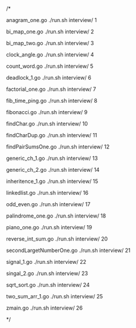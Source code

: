 /*

 anagram_one.go
 ./run.sh interview/ 1

 bi_map_one.go
 ./run.sh interview/ 2

 bi_map_two.go
 ./run.sh interview/ 3

 clock_angle.go
 ./run.sh interview/ 4

 count_word.go
 ./run.sh interview/ 5

 deadlock_1.go
 ./run.sh interview/ 6

 factorial_one.go
 ./run.sh interview/ 7

 fib_time_ping.go
 ./run.sh interview/ 8

 fibonacci.go
 ./run.sh interview/ 9

 findChar.go
 ./run.sh interview/ 10

 findCharDup.go
 ./run.sh interview/ 11

 findPairSumsOne.go
 ./run.sh interview/ 12

 generic_ch_1.go
 ./run.sh interview/ 13

 generic_ch_2.go
 ./run.sh interview/ 14

 inheritence_1.go
 ./run.sh interview/ 15

 linkedlist.go
 ./run.sh interview/ 16

 odd_even.go
 ./run.sh interview/ 17

 palindrome_one.go
 ./run.sh interview/ 18

 piano_one.go
 ./run.sh interview/ 19

 reverse_int_sum.go
 ./run.sh interview/ 20

 secondLargetNumberOne.go
 ./run.sh interview/ 21

 signal_1.go
 ./run.sh interview/ 22

 singal_2.go
 ./run.sh interview/ 23

 sqrt_sort.go
 ./run.sh interview/ 24

 two_sum_arr_1.go
 ./run.sh interview/ 25

 zmain.go
 ./run.sh interview/ 26

*/
